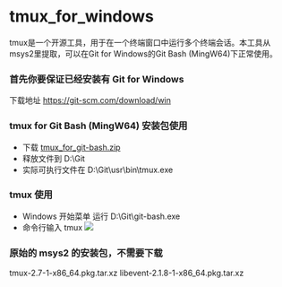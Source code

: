 # tmux_for_windows
tmux是一个开源工具，用于在一个终端窗口中运行多个终端会话。本工具从msys2里提取，可以在Git for Windows的Git Bash (MingW64)下正常使用。

### 首先你要保证已经安装有 Git for Windows
下载地址 https://git-scm.com/download/win

### tmux for Git Bash (MingW64) 安装包使用
- 下载  [tmux_for_git-bash.zip](https://github.com/hongwenjun/tmux_for_windows/raw/master/tmux_for_git-bash.zip)
- 释放文件到 D:\Git
- 实际可执行文件在 D:\Git\usr\bin\tmux.exe
### tmux 使用
- Windows 开始菜单 运行 D:\Git\git-bash.exe
- 命令行输入 tmux
![](https://raw.githubusercontent.com/hongwenjun/tmux_for_windows/master/tmux_for_windows.png)

### 原始的 msys2 的安装包，不需要下载
  tmux-2.7-1-x86_64.pkg.tar.xz
  libevent-2.1.8-1-x86_64.pkg.tar.xz
